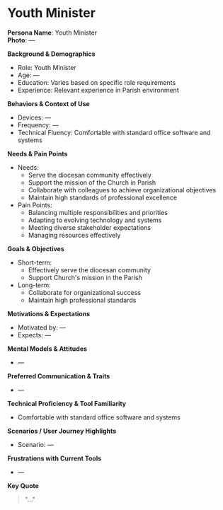 # Youth Minister

**Persona Name**: Youth Minister  
**Photo**: —  

**Background & Demographics**  
- Role: Youth Minister  
- Age: —  
- Education: Varies based on specific role requirements  
- Experience: Relevant experience in Parish environment  

**Behaviors & Context of Use**  
- Devices: —  
- Frequency: —  
- Technical Fluency: Comfortable with standard office software and systems  

**Needs & Pain Points**  
- Needs:  
  - Serve the diocesan community effectively  
  - Support the mission of the Church in Parish  
  - Collaborate with colleagues to achieve organizational objectives  
  - Maintain high standards of professional excellence  
- Pain Points:  
  - Balancing multiple responsibilities and priorities  
  - Adapting to evolving technology and systems  
  - Meeting diverse stakeholder expectations  
  - Managing resources effectively  

**Goals & Objectives**  
- Short-term:  
  - Effectively serve the diocesan community  
  - Support Church's mission in the Parish  
- Long-term:  
  - Collaborate for organizational success  
  - Maintain high professional standards  

**Motivations & Expectations**  
- Motivated by: —  
- Expects: —  

**Mental Models & Attitudes**  
- —  

**Preferred Communication & Traits**  
- —  

**Technical Proficiency & Tool Familiarity**  
- Comfortable with standard office software and systems  

**Scenarios / User Journey Highlights**  
- Scenario: —  

**Frustrations with Current Tools**  
- —  

**Key Quote**  
> "…"  